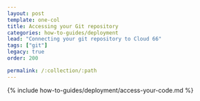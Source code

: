 ```yaml
---
layout: post
template: one-col
title: Accessing your Git repository
categories: how-to-guides/deployment
lead: "Connecting your git repository to Cloud 66"
tags: ["git"]
legacy: true
order: 200

permalink: /:collection/:path
---
```

{% include how-to-guides/deployment/access-your-code.md %}